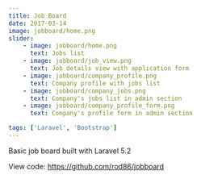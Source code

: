 ```yaml
---
title: Job Board
date: 2017-03-14
image: jobboard/home.png
slider:
    - image: jobboard/home.png
      text: Jobs list
    - image: jobboard/job_view.png
      text: Job details view with application form
    - image: jobboard/company_profile.png
      text: Company profile with jobs list
    - image: jobboard/company_jobs.png
      text: Company's jobs list in admin section
    - image: jobboard/company_profile_form.png
      text: Company's profile form in admin section

tags: ['Laravel', 'Bootstrap']
---
```


Basic job board built with Laravel 5.2


View code: https://github.com/rod86/jobboard